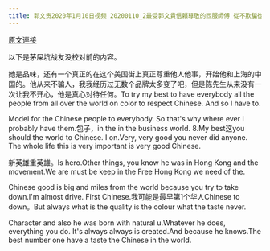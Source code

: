 ```yaml
---
title: 郭文贵2020年1月10日视频 20200110_2最受郭文貴信賴尊敬的西服師傅 從不欺騙從不坑人
---
```


[原文連接](https://gnews.org/ThreadView/53479243)

以下是茅屎坑战友没校对前的内容。

  她是品味，还有一个真正的在这个美国街上真正尊重他人他事，开始他和上海的中国的。他从来不骗人，我我经历过无数个品牌太多变了吧，但是陈先生从来没有一次让我不开心，他是真心对待任何。To try my best to have everybody all the people from all over the world on color to respect Chinese. And so I have to.

  Model for the Chinese people to everybody. So that&#39;s why where ever I probably have them.包子，in the in the business world. 8.My best这you should the world to Chinese. I on.Very, very good you never did anyone. The whole life this is very important is very good Chinese.

  新英雄重英雄。Is hero.Other things, you know he was in Hong Kong and the movement.We are must be keep in the Free Hong Kong we need of the.

  Chinese good is big and miles from the world because you try to take down.I&#39;m almost drive. First Chinese.我可能是最早第1个华人Chinese to down。But always what is the quality is the colour what the taste never.

  Character and also he was born with natural u.Whatever he does, everything you do. It&#39;s always always is created.And because he knows.The best number one have a taste the Chinese in the world.

